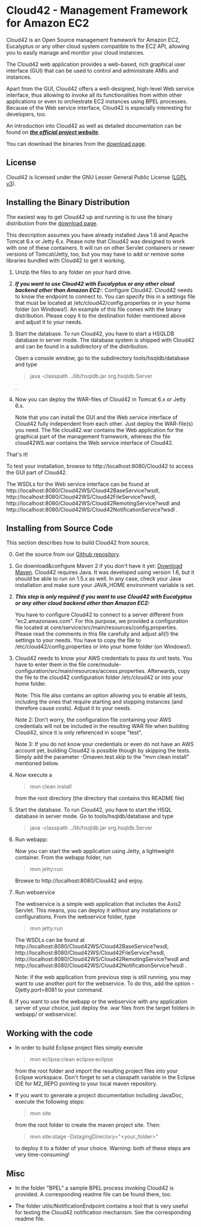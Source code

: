 Cloud42 - Management Framework for Amazon EC2
===========================================

Cloud42 is an Open Source management framework for Amazon EC2, Eucalyptus or any other cloud system compatible to the EC2 API, allowing you to easily manage and monitor your cloud instances.

The Cloud42 web application provides a web-based, rich graphical user interface (GUI) that can be used to control and administrate AMIs and instances.

Apart from the GUI, Cloud42 offers a well-designed, high-level Web service interface, thus allowing to invoke all its functionalities from within other applications or even to orchestrate EC2 instances using BPEL processes. Because of the Web service interface, Cloud42 is especially interesting for developers, too.

An introduction into Cloud42 as well as detailed documentation can be found on ***[the official project website](http://cloud42.net)***.

You can download the binaries from the [download page](http://cloud42.net/download.php).

License
-------

Cloud42 is licensed under the GNU Lesser General Public License ([LGPL v3](http://www.opensource.org/licenses/lgpl-3.0.html)).



Installing the Binary Distribution
-------------------------------

The easiest way to get Cloud42 up and running is to use the binary distribution from the [download page](http://cloud42.net/download.php). 

This description assumes you have already installed Java 1.6 and Apache Tomcat 6.x or Jetty 6.x. Please note that Cloud42 was designed to work with one of these containers. It will run on other Servlet containers or newer versions of Tomcat/Jetty, too, but you may have to add or remove some libraries bundled with Cloud42 to get it working.

1. Unzip the files to any folder on your hard drive.
2. ***If you want to use Cloud42 with Eucalyptus or any other cloud backend other than Amazon EC2:***: Configure Cloud42.
   Cloud42 needs to know the endpoint to connect to. You can specify this in a settings file that must be located at /etc/cloud42/config.properties or in your home folder (on Windows!). An example of this file comes with the binary distribution. Please copy it to the destination folder mentioned above and adjust it to your needs.
    
3. Start the database. To run Cloud42, you have to start a HSQLDB database in server mode. The database system is shipped with Cloud42 and can be found in a subdirectory of the distribution.

   Open a console window, go to the subdirectory tools/hsqldb/database and type

   > java -classpath ../lib/hsqldb.jar org.hsqldb.Server

      .
4. Now you can deploy the WAR-files of Cloud42 in Tomcat 6.x or Jetty 6.x.

   Note that you can install the GUI and the Web service interface of Cloud42 fully independent from each other. Just deploy the WAR-file(s) you need. The file cloud42.war contains the Web application for the graphical part of the management framework, whereas the file cloud42WS.war contains the Web service interface of Cloud42.

That's it!

To test your installation, browse to http://localhost:8080/Cloud42 to access the GUI part of Cloud42.

The WSDLs for the Web service interface can be found at http://localhost:8080/Cloud42WS/Cloud42BaseService?wsdl, http://localhost:8080/Cloud42WS/Cloud42FileService?wsdl, http://localhost:8080/Cloud42WS/Cloud42RemotingService?wsdl and http://localhost:8080/Cloud42WS/Cloud42NotificationService?wsdl . 

Installing from Source Code
--------------------------

This section describes how to build Cloud42 from source.

0. Get the source from our [Github repository](http://github.com/fbit/Cloud42).

1. Go download&configure Maven 2 if you don't have it yet: [Download Maven](http://maven.apache.org/download.html). Cloud42 requires Java. It was developed using version 1.6, but it should be able to run on 1.5.x as well. In any case, check your Java installation and make sure your JAVA_HOME environment variable is set.

2. ***This step is only required if you want to use Cloud42 with Eucalyptus or any other cloud backend other than Amazon EC2:***

   You have to configure Cloud42 to connect to a server different from "ec2.amazonaws.com". For this purpose, we provided a configuration file located at core/service/src/main/resources/config.properties. Please read the comments in this file carefully and adjust all(!) the settings to your needs. You have to copy the file to /etc/cloud42/config.properties or into your home folder (on Windows!).

3. Cloud42 needs to know your AWS credentials to pass its unit tests. You have to enter them in the file core/module-configuration/src/main/resources/access.properties. Afterwards, copy the file to the cloud42 configuration folder /etc/cloud42 or into your home folder.

   Note: This file also contains an option allowing you to enable all tests, including the ones that require starting and stopping instances (and therefore cause costs). Adjust it to your needs.

   Note 2: Don't worry, the configuration file containing your AWS credentials will not be included in the resulting WAR file when building Cloud42, since it is only referenced in scope "test".

   Note 3: If you do not know your credentials or even do not have an AWS account yet, building Cloud42 is possible though by skipping the tests. Simply add the parameter -Dmaven.test.skip to the "mvn clean install" mentioned below.


4. Now execute a
   > mvn clean install

   from the root directory (the directory that contains this README file)

5. Start the database. To run Cloud42, you have to start the HSQL database in server mode. Go to tools/hsqldb/database and type
   > java -classpath ../lib/hsqldb.jar org.hsqldb.Server

6. Run webapp:

   Now you can start the web application using Jetty, a lightweight container. From the webapp folder, run
   > mvn jetty:run

   Browse to http://localhost:8080/Cloud42 and enjoy.

7. Run webservice

   The webservice is a simple web application that includes the Axis2 Servlet. This means, you can deploy it without any installations or configurations.
   From the webservice folder, type
   > mvn jetty:run

   The WSDLs can be found at http://localhost:8080/Cloud42WS/Cloud42BaseService?wsdl, http://localhost:8080/Cloud42WS/Cloud42FileService?wsdl, http://localhost:8080/Cloud42WS/Cloud42RemotingService?wsdl and http://localhost:8080/Cloud42WS/Cloud42NotificationService?wsdl .

   Note: if the web application from previous step is still running, you may want to use another port for the webservice. To do this, add the option -Djetty.port=8081 to your command.


8. If you want to use the webapp or the webservice with any application server of your choice, just deploy the .war files from the target folders in webapp/ or webservice/.


Working with the code
---------------------
  
* In order to build Eclipse project files simply execute
  > mvn eclipse:clean eclipse:eclipse
  
  from the root folder and import the resulting project files into your Eclipse workspace.
  Don't forget to set a classpath variable in the Eclipse IDE for M2_REPO pointing to your local maven repository.

* If you want to generate a project documentation including JavaDoc, execute the following steps:
  > mvn site
  
  from the root folder to create the maven project site. Then:
  > mvn site:stage -DstagingDirectory="<your_folder>"
  
  to deploy it to a folder of your choice. Warning: both of these steps are very time-consuming!



Misc
----

* In the folder "BPEL" a sample BPEL process invoking Cloud42 is provided. A corresponding readme file can be found there, too.

* The folder utils/NotificationEndpoint contains a tool that is very useful for testing the Cloud42 notification mechanism. See the corresponding readme file.
